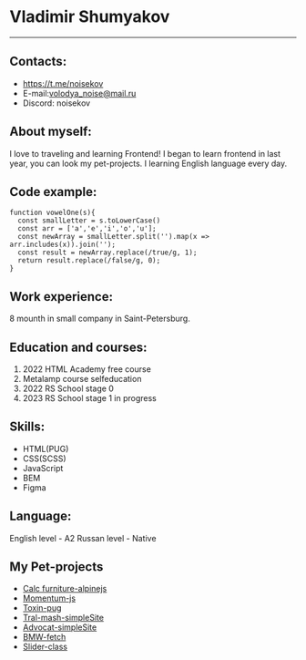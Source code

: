 # Vladimir Shumyakov
---
## Contacts:

* https://t.me/noisekov
* E-mail:volodya_noise@mail.ru
* Discord: noisekov

## About myself:
I love to traveling and learning Frontend!
I began to learn frontend in last year, you can look my pet-projects.
I learning English language every day.

## Code example:
```
function vowelOne(s){
  const smallLetter = s.toLowerCase()
  const arr = ['a','e','i','o','u'];
  const newArray = smallLetter.split('').map(x => arr.includes(x)).join('');
  const result = newArray.replace(/true/g, 1);
  return result.replace(/false/g, 0);
}
```

## Work experience: 
8 mounth in small company in Saint-Petersburg.

## Education and courses:
1. 2022 HTML Academy free course
2. Metalamp course selfeducation
3. 2022 RS School stage 0
4. 2023 RS School stage 1 in progress

## Skills:

* HTML(PUG)
* CSS(SCSS)
* JavaScript
* BEM
* Figma

## Language:
English level - A2
Russan level - Native

## My Pet-projects
* [Calc furniture-alpinejs](https://3d.mebelesd.ru/)
* [Momentum-js](https://noisekov.github.io/momentum/)
* [Toxin-pug](https://noisekov.github.io/Toxin/)
* [Tral-mash-simpleSite](https://zakazat-tral.ru/)
* [Advocat-simpleSite](https://yuristi-online.ru/)
* [BMW-fetch](https://noisekov.github.io/test-fetch-vpn/)
* [Slider-class](https://noisekov.github.io/custom-slider/)
